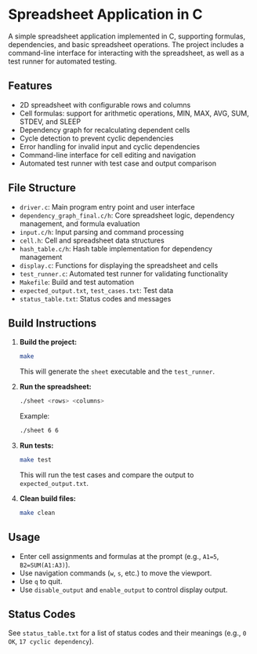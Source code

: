 # Spreadsheet Application in C

A simple spreadsheet application implemented in C, supporting formulas, dependencies, and basic spreadsheet operations. The project includes a command-line interface for interacting with the spreadsheet, as well as a test runner for automated testing.

## Features
- 2D spreadsheet with configurable rows and columns
- Cell formulas: support for arithmetic operations, MIN, MAX, AVG, SUM, STDEV, and SLEEP
- Dependency graph for recalculating dependent cells
- Cycle detection to prevent cyclic dependencies
- Error handling for invalid input and cyclic dependencies
- Command-line interface for cell editing and navigation
- Automated test runner with test case and output comparison

## File Structure
- `driver.c`: Main program entry point and user interface
- `dependency_graph_final.c/h`: Core spreadsheet logic, dependency management, and formula evaluation
- `input.c/h`: Input parsing and command processing
- `cell.h`: Cell and spreadsheet data structures
- `hash_table.c/h`: Hash table implementation for dependency management
- `display.c`: Functions for displaying the spreadsheet and cells
- `test_runner.c`: Automated test runner for validating functionality
- `Makefile`: Build and test automation
- `expected_output.txt`, `test_cases.txt`: Test data
- `status_table.txt`: Status codes and messages

## Build Instructions

1. **Build the project:**
   ```sh
   make
   ```
   This will generate the `sheet` executable and the `test_runner`.

2. **Run the spreadsheet:**
   ```sh
   ./sheet <rows> <columns>
   ```
   Example:
   ```sh
   ./sheet 6 6
   ```

3. **Run tests:**
   ```sh
   make test
   ```
   This will run the test cases and compare the output to `expected_output.txt`.

4. **Clean build files:**
   ```sh
   make clean
   ```

## Usage
- Enter cell assignments and formulas at the prompt (e.g., `A1=5`, `B2=SUM(A1:A3)`).
- Use navigation commands (`w`, `s`, etc.) to move the viewport.
- Use `q` to quit.
- Use `disable_output` and `enable_output` to control display output.

## Status Codes
See `status_table.txt` for a list of status codes and their meanings (e.g., `0 OK`, `17 cyclic dependency`).
